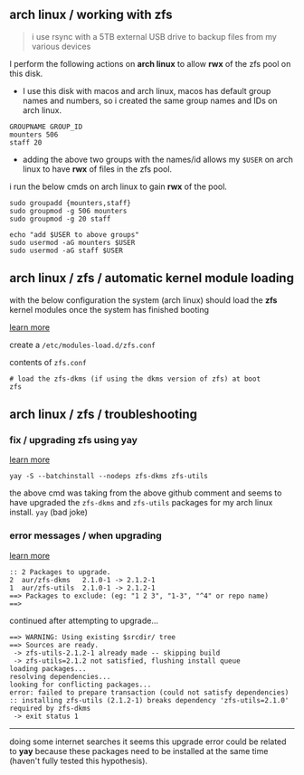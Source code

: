 ## arch linux / working with zfs

> i use rsync with a 5TB external USB drive to backup files from my various devices

I perform the following actions on **arch linux** to allow **rwx** of the zfs pool on this disk.

- I use this disk with macos and arch linux, macos has default group names and numbers, so i created the same group names and IDs on arch linux.

```
GROUPNAME GROUP_ID
mounters 506
staff 20
```

- adding the above two groups with the names/id allows my `$USER` on arch linux to have **rwx** of files in the zfs pool.

i run the below cmds on arch linux to gain **rwx** of the pool.

```
sudo groupadd {mounters,staff}
sudo groupmod -g 506 mounters
sudo groupmod -g 20 staff

echo "add $USER to above groups"
sudo usermod -aG mounters $USER
sudo usermod -aG staff $USER
```

## arch linux / zfs / automatic kernel module loading

with the below configuration the system (arch linux) should load the **zfs** kernel modules once the system has finished booting

[learn more][lm3]

create a `/etc/modules-load.d/zfs.conf`

contents of `zfs.conf`

```
# load the zfs-dkms (if using the dkms version of zfs) at boot
zfs
```

[lm3]: <https://wiki.archlinux.org/title/Kernel_module#Automatic_module_loading_with_systemd>

## arch linux / zfs / troubleshooting

### fix / upgrading zfs using yay

[learn more][lm2]

```
yay -S --batchinstall --nodeps zfs-dkms zfs-utils
```

the above cmd was taking from the above github comment and seems to have upgraded the `zfs-dkms` and `zfs-utils` packages for my arch linux install. `yay` (bad joke)

[lm2]: <https://github.com/Jguer/yay/issues/803#issuecomment-713552522>

### error messages / when upgrading

[learn more][lm1]

[lm1]: <https://aur.archlinux.org/packages/zfs-dkms/?O=10&PP=10#comment-829459>

```
:: 2 Packages to upgrade.
2  aur/zfs-dkms   2.1.0-1 -> 2.1.2-1
1  aur/zfs-utils  2.1.0-1 -> 2.1.2-1
==> Packages to exclude: (eg: "1 2 3", "1-3", "^4" or repo name)
==>
```

continued after attempting to upgrade...

```
==> WARNING: Using existing $srcdir/ tree
==> Sources are ready.
 -> zfs-utils-2.1.2-1 already made -- skipping build
 -> zfs-utils=2.1.2 not satisfied, flushing install queue
loading packages...
resolving dependencies...
looking for conflicting packages...
error: failed to prepare transaction (could not satisfy dependencies)
:: installing zfs-utils (2.1.2-1) breaks dependency 'zfs-utils=2.1.0' required by zfs-dkms
 -> exit status 1
```

---

doing some internet searches it seems this upgrade error could be related to **yay** because these packages need to be installed at the same time (haven't fully tested this hypothesis).
